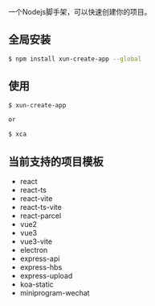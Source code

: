 一个Nodejs脚手架，可以快速创建你的项目。

## 全局安装

```bash
$ npm install xun-create-app --global
```

## 使用

```bash
$ xun-create-app

or

$ xca
```


## 当前支持的项目模板

- react
- react-ts
- react-vite
- react-ts-vite
- react-parcel
- vue2
- vue3
- vue3-vite
- electron
- express-api
- express-hbs
- express-upload
- koa-static
- miniprogram-wechat

